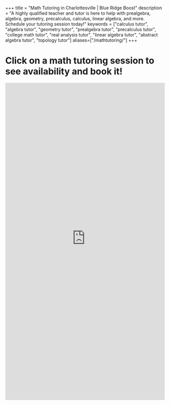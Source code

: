 +++
title = "Math Tutoring in Charlottesville | Blue Ridge Boost"
description = "A highly qualified teacher and tutor is here to help with prealgebra, algebra, geometry, precalculus, calculus, linear algebra, and more. Schedule your tutoring session today!"
keywords = ["calculus tutor", "algebra tutor", "geometry tutor", "prealgebra tutor", "precalculus tutor", "college math tutor", "real analysis tutor", "linear algebra tutor", "abstract algebra tutor", "topology tutor"]
aliases=["/mathtutoring/"]
+++

# Click on a math tutoring session to see availability and book it!

<iframe src="https://blueridgeboost-math.youcanbook.me/?noframe=true&skipHeaderFooter=true" id="ycbmiframeblueridgeboost-math" style="width:100%;height:1000px;border:0px;background-color:transparent;" frameborder="0" allowtransparency="true"></iframe><script>window.addEventListener && window.addEventListener("message", function(event){if (event.origin === "https://blueridgeboost-math.youcanbook.me"){document.getElementById("ycbmiframeblueridgeboost-math").style.height = event.data + "px";}}, false);</script>

